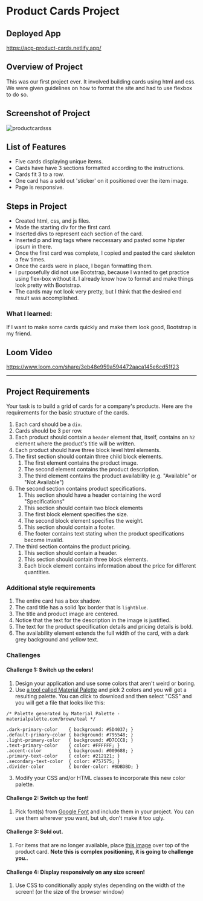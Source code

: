 # Product Cards Project

## Deployed App

https://acp-product-cards.netlify.app/

## Overview of Project

This was our first project ever. It involved building cards using html and css. We were given guidelines on how to format the site and had to use flexbox to do so.

## Screenshot of Project

![productcardsss](https://user-images.githubusercontent.com/70224936/127749967-4e7f25da-9989-403e-a75b-d12cd1b4576b.png)


## List of Features

- Five cards displaying unique items.
- Cards have have 3 sections formatted according to the instructions.
- Cards fit 3 to a row.
- One card has a sold out 'sticker' on it positioned over the item image.
- Page is responsive.

## Steps in Project

- Created html, css, and js files.
- Made the starting div for the first card.
- Inserted divs to represent each section of the card.
- Inserted p and img tags where neccessary and pasted some hipster ipsum in there.
- Once the first card was complete, I copied and pasted the card skeleton a few times.
- Once the cards were in place, I began formatting them.
- I purposefully did not use Bootstrap, because I wanted to get practice using flex-box without it. I already know how to format and make things look pretty with Bootstrap.
- The cards may not look very pretty, but I think that the desired end result was accomplished.

### What I learned:

If I want to make some cards quickly and make them look good, Bootstrap is my friend.

## Loom Video 

https://www.loom.com/share/3eb48e959a594472aaca145e6cd51f23

----

## Project Requirements

Your task is to build a grid of cards for a company's products. Here are the requirements for the basic structure of the cards.

1. Each card should be a `div`.
1. Cards should be 3 per row.
1. Each product should contain a `header` element that, itself, contains an `h2` element where the product's title will be written.
1. Each product should have three block level html elements.
1. The first section should contain three child block elements.
    1. The first element contains the product image.
    1. The second element contains the product description.
    1. The third element contains the product availability (e.g. "Available" or "Not Available")
1. The second section contains product specifications.
    1. This section should have a header containing the word "Specifications"
    1. This section should contain two block elements
    1. The first block element specifies the size.
    1. The second block element specifies the weight.
    1. This section should contain a footer.
    1. The footer contains text stating when the product specifications become invalid.
1. The third section contains the product pricing.
    1. This section should contain a header.
    1. This section should contain three block elements.
    1. Each block element contains information about the price for different quantities.

### Additional style requirements

1. The entire card has a box shadow.
1. The card title has a solid 1px border that is `lightblue`.
1. The title and product image are centered.
1. Notice that the text for the description in the image is justified.
1. The text for the product specification details and pricing details is bold.
1. The availability element extends the full width of the card, with a dark grey background and yellow text.

### Challenges

#### Challenge 1: Switch up the colors!
1. Design your application and use some colors that aren't weird or boring.
2. Use [a tool called Material Palette](https://www.materialpalette.com/) and pick 2 colors and you will get a resulting palette. You can click to download and then select "CSS" and you will get a file that looks like this:
```
/* Palette generated by Material Palette - materialpalette.com/brown/teal */

.dark-primary-color    { background: #5D4037; }
.default-primary-color { background: #795548; }
.light-primary-color   { background: #D7CCC8; }
.text-primary-color    { color: #FFFFFF; }
.accent-color          { background: #009688; }
.primary-text-color    { color: #212121; }
.secondary-text-color  { color: #757575; }
.divider-color         { border-color: #BDBDBD; }
```
3. Modify your CSS and/or HTML classes to incorporate this new color palette.

#### Challenge 2: Switch up the font!
1. Pick font(s) from [Google Font](https://fonts.google.com/) and include them in your project. You can use them wherever you want, but uh, don't make it too ugly. 

#### Challenge 3: Sold out.
1. For items that are no longer available, place [this image](https://raw.githubusercontent.com/morecallan/css102-e6/master/images/soldOut.png) over top of the product card. **Note this is complex positioning, it is going to challenge you.**.

#### Challenge 4: Display responsively on any size screen!
1. Use CSS to conditionally apply styles depending on the width of the screen! (or the size of the browser window)
